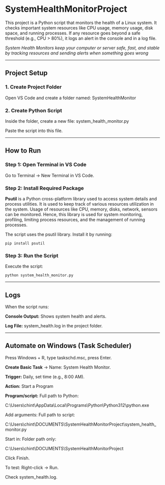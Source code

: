 # SystemHealthMonitorProject

This project is a Python script that monitors the health of a Linux system.
It checks important system resources like CPU usage, memory usage, disk space, and running processes.
If any resource goes beyond a safe threshold (e.g., CPU > 80%), it logs an alert in the console and in a log file.

*System Health Monitors keep your computer or server safe, fast, and stable by tracking resources and sending alerts when something goes wrong*

---

## Project Setup

### 1. Create Project Folder

Open VS Code and create a folder named: SystemHealthMonitor

### 2. Create Python Script

Inside the folder, create a new file: system_health_monitor.py

Paste the script into this file.

---

## How to Run

### Step 1: Open Terminal in VS Code

Go to Terminal → New Terminal in VS Code.

### Step 2: Install Required Package

**Psutil** is a Python cross-platform library used to access system details and process utilities. It is used to keep track of various resources utilization in the system. Usage of resources like CPU, memory, disks, network, sensors can be monitored. Hence, this library is used for system monitoring, profiling, limiting process resources, and the management of running processes.

The script uses the psutil library. Install it by running:

```pip install psutil```

### Step 3: Run the Script

Execute the script:

```python system_health_monitor.py```

---

## Logs

When the script runs:

**Console Output:** Shows system health and alerts.

**Log File:** system_health.log in the project folder.

---

## Automate on Windows (Task Scheduler)

Press Windows + R, type taskschd.msc, press Enter.

**Create Basic Task** → Name: System Health Monitor.

**Trigger:** Daily, set time (e.g., 8:00 AM).

**Action:** Start a Program

**Program/script:** Full path to Python:

C:\Users\chint\AppData\Local\Programs\Python\Python312\python.exe

Add arguments: Full path to script:

C:\Users\chint\DOCUMENTS\SystemHealthMonitorProject\system_health_monitor.py

Start in: Folder path only:

C:\Users\chint\DOCUMENTS\SystemHealthMonitorProject

Click Finish.

To test: Right-click → Run. 

Check system_health.log.



